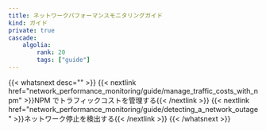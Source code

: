 ```yaml
---
title: ネットワークパフォーマンスモニタリングガイド
kind: ガイド
private: true
cascade:
    algolia:
        rank: 20
        tags: ["guide"]
---
```


{{< whatsnext desc="" >}}
    {{< nextlink href="network_performance_monitoring/guide/manage_traffic_costs_with_npm" >}}NPM でトラフィックコストを管理する{{< /nextlink >}}
    {{< nextlink href="network_performance_monitoring/guide/detecting_a_network_outage" >}}ネットワーク停止を検出する{{< /nextlink >}}
{{< /whatsnext >}}